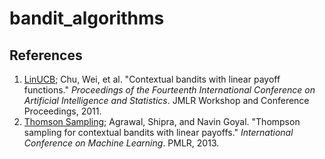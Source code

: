 # bandit_algorithms
## References

1. <a href="http://proceedings.mlr.press/v15/chu11a.html">LinUCB</a>; Chu, Wei, et al. "Contextual bandits with linear payoff functions." *Proceedings of the Fourteenth International Conference on Artificial Intelligence and Statistics*. JMLR Workshop and Conference Proceedings, 2011.
2. <a href="http://proceedings.mlr.press/v28/agrawal13.html">Thomson Sampling</a>; Agrawal, Shipra, and Navin Goyal. "Thompson sampling for contextual bandits with linear payoffs." *International Conference on Machine Learning*. PMLR, 2013.